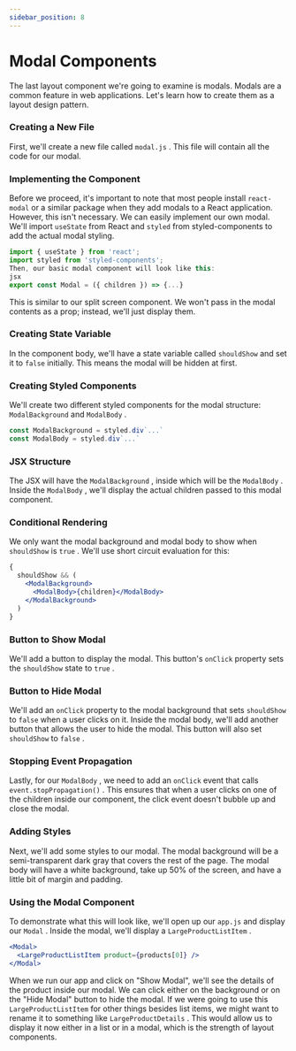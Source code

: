 ```yaml
---
sidebar_position: 8
---
```


# Modal Components

The last layout component we're going to examine is modals. Modals are a common feature in web applications. Let's learn how to create them as a layout design pattern.

### Creating a New File

First, we'll create a new file called `modal.js` . This file will contain all the code for our modal.

### Implementing the Component

Before we proceed, it's important to note that most people install `react-modal` or a similar package when they add modals to a React application. However, this isn't necessary. We can easily implement our own modal.
We'll import `useState` from React and `styled` from styled-components to add the actual modal styling.

```jsx
import { useState } from 'react';
import styled from 'styled-components';
Then, our basic modal component will look like this:
jsx
export const Modal = ({ children }) => {...}
```

This is similar to our split screen component. We won't pass in the modal contents as a prop; instead, we'll just display them.

### Creating State Variable

In the component body, we'll have a state variable called `shouldShow` and set it to `false` initially. This means the modal will be hidden at first.

### Creating Styled Components

We'll create two different styled components for the modal structure: `ModalBackground` and `ModalBody` .

```jsx
const ModalBackground = styled.div`...`
const ModalBody = styled.div`...`
```

### JSX Structure

The JSX will have the `ModalBackground` , inside which will be the `ModalBody` . Inside the `ModalBody` , we'll display the actual children passed to this modal component.

### Conditional Rendering

We only want the modal background and modal body to show when `shouldShow` is `true` . We'll use short circuit evaluation for this:

```jsx
{
  shouldShow && (
    <ModalBackground>
      <ModalBody>{children}</ModalBody>
    </ModalBackground>
  )
}
```

### Button to Show Modal

We'll add a button to display the modal. This button's `onClick` property sets the `shouldShow` state to `true` .

### Button to Hide Modal

We'll add an `onClick` property to the modal background that sets `shouldShow` to `false` when a user clicks on it. Inside the modal body, we'll add another button that allows the user to hide the modal. This button will also set `shouldShow` to `false` .

### Stopping Event Propagation

Lastly, for our `ModalBody` , we need to add an `onClick` event that calls `event.stopPropagation()` . This ensures that when a user clicks on one of the children inside our component, the click event doesn't bubble up and close the modal.

### Adding Styles

Next, we'll add some styles to our modal. The modal background will be a semi-transparent dark gray that covers the rest of the page. The modal body will have a white background, take up 50% of the screen, and have a little bit of margin and padding.

### Using the Modal Component

To demonstrate what this will look like, we'll open up our `app.js` and display our `Modal` . Inside the modal, we'll display a `LargeProductListItem` .

```jsx
<Modal>
  <LargeProductListItem product={products[0]} />
</Modal>
```

When we run our app and click on "Show Modal", we'll see the details of the product inside our modal. We can click either on the background or on the "Hide Modal" button to hide the modal.
If we were going to use this `LargeProductListItem` for other things besides list items, we might want to rename it to something like `LargeProductDetails` . This would allow us to display it now either in a list or in a modal, which is the strength of layout components.
